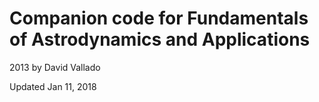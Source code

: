  # Companion code for Fundamentals of Astrodynamics and Applications

2013
by David Vallado

Updated Jan 11, 2018